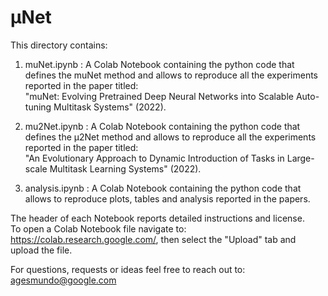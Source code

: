 # μNet

This directory contains:

1.  muNet.ipynb : A Colab Notebook containing the python code that defines the
muNet method and allows to reproduce all the experiments reported in the paper titled:\
"muNet: Evolving Pretrained Deep Neural Networks into Scalable Auto-tuning Multitask Systems" (2022).

2. mu2Net.ipynb : A Colab Notebook containing the python code that defines the
μ2Net method and allows to reproduce all the experiments reported in the paper titled:\
"An Evolutionary Approach to Dynamic Introduction of Tasks in Large-scale Multitask Learning Systems" (2022).

3. analysis.ipynb : A Colab Notebook containing the python code
that allows to reproduce plots, tables and analysis reported in the papers.

The header of each Notebook reports detailed instructions and license.\
To open a Colab Notebook file navigate to:
https://colab.research.google.com/,
then select the "Upload" tab and upload the file.

For questions, requests or ideas feel free to reach out to: agesmundo@google.com

